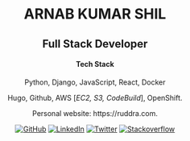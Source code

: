 <h1 align="center">ARNAB KUMAR SHIL</h1>
<h2 align="center">Full Stack Developer</h2>
<h4 align="center">Tech Stack</h4>
<p align="center">Python, Django, JavaScript, React, Docker</p>
<p align="center">Hugo, Github, AWS [<em>EC2, S3, CodeBuild</em>], OpenShift.</p>
<p align="center">Personal website: https://ruddra.com.</p>
<p align="center">
	<a href="https://github.com/ruddra"><img src="https://img.shields.io/github/followers/ruddra.svg?label=GitHub&style=social" alt="GitHub"></a>
	<a href="https://www.linkedin.com/in/ruddraarnab"><img src="https://img.shields.io/badge/LinkedIn--_.svg?style=social&logo=linkedin" alt="LinkedIn"></a>
	<a href="https://twitter.com/ruddraarnab"><img src="https://img.shields.io/twitter/follow/ruddra?label=Twitter&style=social" alt="Twitter"></a>
    <a href="https://stackoverflow.com/users/2696165/ruddra"><img src="https://img.shields.io/stackexchange/stackoverflow/r/2696165?label=stackoverflow&style=plastic" alt="Stackoverflow"></a>
</p>
